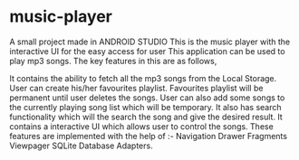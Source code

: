 # music-player
A small project made in ANDROID STUDIO
This is the music player with the interactive UI for the easy access for user This application can be used to play mp3 songs. The key features in this are as follows,


It contains the ability to fetch all the mp3 songs from the Local Storage.
User can create his/her favourites playlist.
Favourites playlist will be permanent until user deletes the songs.
User can also add some songs to the currently playing song list which will be temporary.
It also has search functionality which will the search the song and give the desired result.
It contains a interactive UI which allows user to control the songs. These features are implemented with the help of :-
Navigation Drawer
Fragments
Viewpager
SQLite Database
Adapters.
